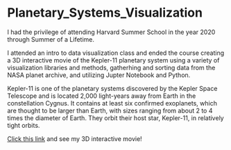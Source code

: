 # Planetary_Systems_Visualization

I had the privilege of attending Harvard Summer School in the year 2020 through Summer of a Lifetime. 

I attended an intro to data visualization class and ended the course creating a 3D interactive movie of the Kepler-11 planetary system using a variety of visualization libraries and methods, gatherhing and sorting data from the NASA planet archive, and utilizing Jupter Notebook and Python.

Kepler-11 is one of the planetary systems discovered by the Kepler Space Telescope and is located 2,000 light-years away from Earth in the constellation Cygnus.
It contains at least six confirmed exoplanets, which are thought to be larger than Earth, with sizes ranging from about 2 to 4 times the diameter of Earth. They orbit their host star, Kepler-11, in relatively tight orbits. 

[Click this link](https://sketchfab.com/3d-models/planet-system-bca11277cd2b4b079128997aa643a81a) and see my 3D interactive movie!
